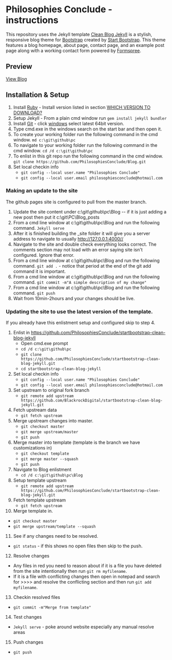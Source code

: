 # Philosophies Conclude - instructions

This repository uses the Jekyll template [Clean Blog Jekyll](http://startbootstrap.com/template-overviews/clean-blog-jekyll/) is a stylish, responsive blog theme for [Bootstrap](http://getbootstrap.com/) created by [Start Bootstrap](http://startbootstrap.com/). This theme features a blog homepage, about page, contact page, and an example post page along with a working contact form powered by [Formspree](https://formspree.io/).

## Preview

[View Blog](https://philosophiesconclude.github.io/Blog/)

## Installation & Setup

1. Install [Ruby](https://www.ruby-lang.org/en/documentation/installation/) - Install version listed in section [WHICH VERSION TO DOWNLOAD?](https://rubyinstaller.org/downloads/)
2. Setup Jekyll - From a plain cmd window run `gem install jekyll bundler`
3. Install [Git](https://git-scm.com/downloads) - click [windows](https://git-scm.com/download/win) select latest 64bit version.
4. Type cmd.exe in the windows search on the start bar and then open it.
5. To create your working folder run the following command in the cmd window. `md c:\git\github\pc`
6. To navigate to your working folder run the following command in the cmd window. `cd /d c:\git\github\pc`
7. To enlist in this git repo run the following command in the cmd window. `git clone https://github.com/PhilosophiesConclude/Blog.git`
8. Set local checkin info
   - `git config --local user.name "Philosophies Conclude"`
   - `git config --local user.email philosophiesconclude@hotmail.com`

### Making an update to the site

The github pages site is configured to pull from the master branch.

1. Update the site content under c:\git\github\pc\Blog -- if it is just adding a new post then put it c:\git\PC\Blog\_posts
2. From a cmd line window at c:\git\github\pc\Blog and run the following command. `Jekyll serve`
3. After it is finished building the _site folder it will give you a server address to navigate to usually http://127.0.0.1:4000//
4. Navigate to the site and double check everything looks correct. The comments section may not load with an error saying site isn't configured.  Ignore that error.
5. From a cmd line window at c:\git\github\pc\Blog and run the following command. `git add .` - notice that period at the end of the git add command it is important.
6. From a cmd line window at c:\git\github\pc\Blog and run the following command. `git commit -m"A simple description of my change"`
7. From a cmd line window at c:\git\github\pc\Blog and run the following command. `git push`
8. Wait from 10min-2hours and your changes should be live.

### Updating the site to use the latest version of the template.

If you already have this enlistment setup and configured skip to step 4.

1. Enlist in https://github.com/PhilosophiesConclude/startbootstrap-clean-blog-jekyll
   - Open cmd.exe prompt
   - `cd /d c:\git\github\pc`
   - `git clone https://github.com/PhilosophiesConclude/startbootstrap-clean-blog-jekyll.git`
   - `cd startbootstrap-clean-blog-jekyll`
2. Set local checkin info
   - `git config --local user.name "Philosophies Conclude"`
   - `git config --local user.email philosophiesconclude@hotmail.com`
3. Set upstream to original fork branch
   - `git remote add upstream https://github.com/BlackrockDigital/startbootstrap-clean-blog-jekyll.git`
4. Fetch upstream data
   - `git fetch upstream`
5. Merge upstream changes into master.
   - `git checkout master`
   - `git merge upstream/master`
   - `git push`
6. Merge master into template (template is the branch we have customizations in)
   - `git checkout template`
   - `git merge master --squash`
   - `git push`
7. Navigate to Blog enlistment
   - `cd /d c:\git\github\pc\Blog` 
8. Setup template upstream
   - `git remote add upstream https://github.com/PhilosophiesConclude/startbootstrap-clean-blog-jekyll.git`
9. Fetch template upstream
   - `git fetch upstream`
10. Merge template in.
   - `git checkout master`
   - `git merge upstream/template --squash`
11. See if any changes need to be resolved.
   - `git status` - if this shows no open files then skip to the push.
12. Resolve changes
   - Any files in red you need to reason about if it is a file you have deleted from the site intentionally then run `git rm myfilename`.
   - If it is a file with conflicting changes then open in notepad and search for >>>> and resolve the conflicting section and then run `git add myfilename`.
13. Checkin resolved files
   - `git commit -m"Merge from template"`
14. Test changes
   - `Jekyll serve` - poke around website especially any manual resolve areas
15. Push changes
   - `git push`

   